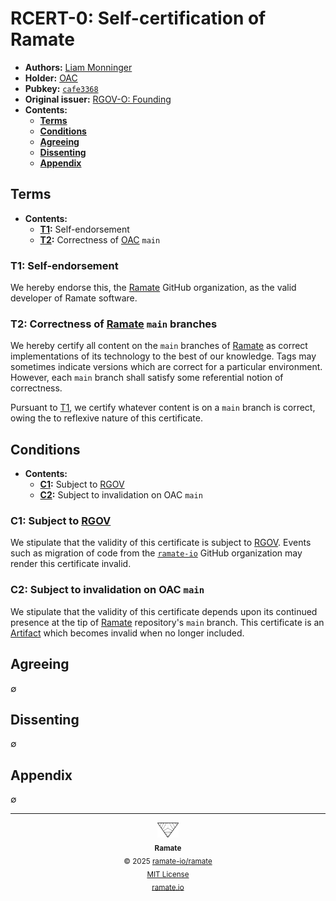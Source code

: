 # RCERT-0: Self-certification of Ramate
- **Authors:** [Liam Monninger](liam@ramate.io)
- **Holder:** [OAC](https://github.com/ramate-io/oac)
- **Pubkey:** [`cafe3368`](./pub.key)
- **Original issuer:** [RGOV-O: Founding](../../../rgov/rera-000-000-000-dulan/rgov-000-000-000/README.md)
- **Contents:**
    - **[Terms](#terms)**
    - **[Conditions](#conditions)**
    - **[Agreeing](#agreeing)**
    - **[Dissenting](#dissenting)**
    - **[Appendix](#appendix)**

## Terms
- **Contents:**
    - **[T1](#t1-self-endorsement):** Self-endorsement
    - **[T2](#t2-correctness-of-ramate-main-branches):** Correctness of [OAC](https://github.com/ramate-io/oac) `main`

### T1: Self-endorsement
We hereby endorse this, the [Ramate](https://github.com/ramate-io) GitHub organization, as the valid developer of Ramate software.

### T2: Correctness of [Ramate](https://github.com/ramate-io) `main` branches
We hereby certify all content on the `main` branches of [Ramate](https://github.com/ramate-io) as correct implementations of its technology to the best of our knowledge. Tags may sometimes indicate versions which are correct for a particular environment. However, each `main` branch shall satisfy some referential notion of correctness.

Pursuant to [T1](#t1-self-endorsement), we certify whatever content is on a `main` branch is correct, owing the to reflexive nature of this certificate.

## Conditions
- **Contents:**
    - **[C1](#c1-subject-to-rgov):** Subject to [RGOV](../../../rgov/README.md)
    - **[C2](#c2-subject-to-invalidation-on-oac-main):** Subject to invalidation on OAC `main`

### C1: Subject to [RGOV](../../../rgov/README.md)
We stipulate that the validity of this certificate is subject to [RGOV](../../../rgov/README.md). Events such as migration of code from the [`ramate-io`](https://github.com/ramate-io) GitHub organization may render this certificate invalid.

### C2: Subject to invalidation on OAC `main`
We stipulate that the validity of this certificate depends upon its continued presence at the tip of [Ramate](https://github.com/ramate-io/ramate) repository's `main` branch. This certificate is an [Artifact](../../../rglo/rera-000-000-000-dulan/rglo-000-000-000-artifact/README.md) which becomes invalid when no longer included.

## Agreeing
$\emptyset$

## Dissenting
$\emptyset$

## Appendix
$\emptyset$

<!--RAMATE FOOTER: DO NOT REMOVE THIS LINE-->
---

<div align="center">
  <a href="https://github.com/ramate-io/oac">
    <picture>
      <source srcset="/assets/ramate-inverted-transparent.png" media="(prefers-color-scheme: dark)">
      <img height="24" src="/assets/ramate-transparent.png" alt="Ramate"/>
    </picture>
  </a>
  <br/>
  <sub>
    <b>Ramate</b>
    <br/>
    &copy; 2025 <a href="https://github.com/ramate-io/ramate">ramate-io/ramate</a>
    <br/>
    <a href="https://github.com/ramate-io/ramate/blob/main/LICENSE">MIT License</a>
    <br/>
    <a href="https://www.ramate.io">ramate.io</a>
  </sub>
</div>
